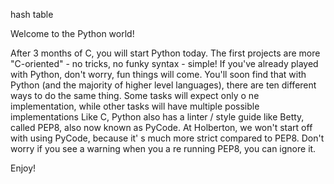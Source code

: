 hash table 


Welcome to the Python world!

After 3 months of C, you will start Python today.
The first projects are more "C-oriented" - no tricks, no funky syntax - simple!
If you've already played with Python, don't worry, fun things will come.
You'll soon find that with Python (and the majority of higher level languages),
there are ten different ways to do the same thing. Some tasks will expect only o
ne implementation, while other tasks will have multiple possible implementations
Like C, Python also has a linter / style guide like Betty, called PEP8, also now
known as PyCode. At Holberton, we won't start off with using PyCode, because it'
s much more strict compared to PEP8. Don't worry if you see a warning when you a
re running PEP8, you can ignore it.

Enjoy!